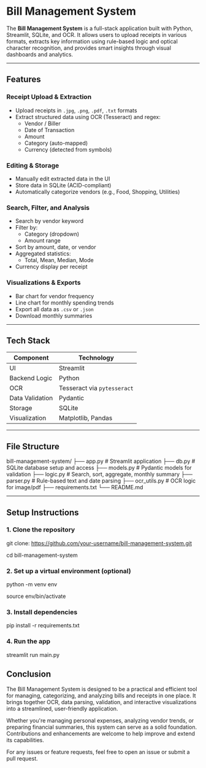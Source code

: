 # Bill Management System

The **Bill Management System** is a full-stack application built with Python, Streamlit, SQLite, and OCR. It allows users to upload receipts in various formats, extracts key information using rule-based logic and optical character recognition, and provides smart insights through visual dashboards and analytics.

---

## Features

### Receipt Upload & Extraction
- Upload receipts in `.jpg`, `.png`, `.pdf`, `.txt` formats
- Extract structured data using OCR (Tesseract) and regex:
  - Vendor / Biller
  - Date of Transaction
  - Amount
  - Category (auto-mapped)
  - Currency (detected from symbols)

### Editing & Storage
- Manually edit extracted data in the UI
- Store data in SQLite (ACID-compliant)
- Automatically categorize vendors (e.g., Food, Shopping, Utilities)

### Search, Filter, and Analysis
- Search by vendor keyword
- Filter by:
  - Category (dropdown)
  - Amount range
- Sort by amount, date, or vendor
- Aggregated statistics:
  - Total, Mean, Median, Mode
- Currency display per receipt

### Visualizations & Exports
- Bar chart for vendor frequency
- Line chart for monthly spending trends
- Export all data as `.csv` or `.json`
- Download monthly summaries

---

## Tech Stack

| Component        | Technology       |
|------------------|------------------|
| UI               | Streamlit        |
| Backend Logic    | Python           |
| OCR              | Tesseract via `pytesseract` |
| Data Validation  | Pydantic         |
| Storage          | SQLite           |
| Visualization    | Matplotlib, Pandas |

---

## File Structure

bill-management-system/
├── app.py # Streamlit application
├── db.py # SQLite database setup and access
├── models.py # Pydantic models for validation
├── logic.py # Search, sort, aggregate, monthly summary
├── parser.py # Rule-based text and date parsing
├── ocr_utils.py # OCR logic for image/pdf
├── requirements.txt
└── README.md

---

## Setup Instructions

### 1. Clone the repository

git clone: https://github.com/your-username/bill-management-system.git

cd bill-management-system

### 2. Set up a virtual environment (optional)

python -m venv env

source env/bin/activate  

### 3. Install dependencies

pip install -r requirements.txt

### 4. Run the app

streamlit run main.py


## Conclusion

The Bill Management System is designed to be a practical and efficient tool for managing, categorizing, and analyzing bills and receipts in one place. It brings together OCR, data parsing, validation, and interactive visualizations into a streamlined, user-friendly application.

Whether you're managing personal expenses, analyzing vendor trends, or preparing financial summaries, this system can serve as a solid foundation. Contributions and enhancements are welcome to help improve and extend its capabilities.

For any issues or feature requests, feel free to open an issue or submit a pull request.
